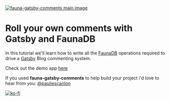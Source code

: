 <a href="https://fauna-gatsby-comments.netlify.app/" target="_blank">
<img src="https://fauna-gatsby-comments.netlify.app/images/comments-app-open-graph-image.jpg" alt="fauna-gatsby-comments main image" />
</a>

# Roll your own comments with Gatsby and FaunaDB

In this tutorial we'll learn how to write all the [FaunaDB](https://fauna.com/) operations required to drive a [Gatsby](https://www.gatsbyjs.org/) Blog commenting system.

Check out the demo app [here](https://fauna-gatsby-comments.netlify.app/)

If you used **fauna-gatsby-comments** to help build your project i'd love to hear from you: [@pauliescanlon](https://twitter.com/PaulieScanlon)

[![ko-fi](https://www.ko-fi.com/img/githubbutton_sm.svg)](https://ko-fi.com/P5P31B7G8)
